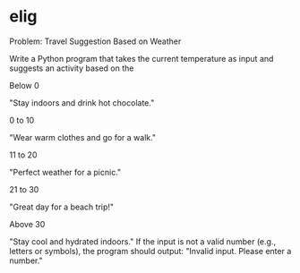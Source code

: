 # elig

Problem: Travel Suggestion Based on Weather

Write a Python program that takes the current temperature as input and suggests an activity based on the 

Below 0

"Stay indoors and drink hot chocolate."

0 to 10

"Wear warm clothes and go for a walk."

11 to 20

"Perfect weather for a picnic."

21 to 30

"Great day for a beach trip!"

Above 30

"Stay cool and hydrated indoors."
If the input is not a valid number (e.g., letters or symbols), the program should output: "Invalid input. Please enter a number."



